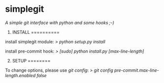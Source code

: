 simplegit
=========

*A simple git interface with python and some hooks ;-)*


1. INSTALL
==========

install simplegit module:
 _> python setup.py install_

install pre-commit hook:
 _> [sudo] python install.py <path-to-project> [max-line-length]_


2. SETUP
========

To change options, please use *git config*:
 _> git config pre-commit.max-line-length.enabled false_
